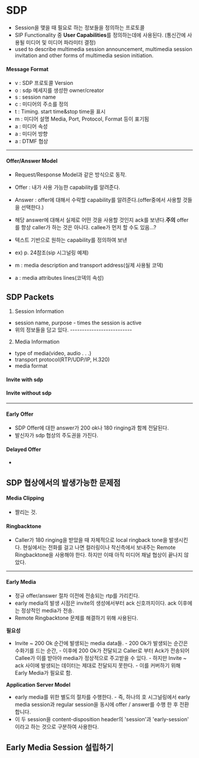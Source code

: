 # SDP  

-	Session을 맺을 때 필요로 하는 정보들을 정의하는 프로토콜
-	SIP Functionality 중 **User Capabilities**를 정의하는데에 사용된다. (통신간에 사용될 미디어 및 미디어 파라미터 결정)
-	used to describe multimedia session announcement, multimedia session invitation and other forms of multimedia sesion initiation.  


#### Message Format  
- v : SDP 프로토콜 Version
- o : sdp 메세지를 생성한 owner/creator
- s : session name
- c : 미디어의 주소를 정의
- t : Timing. start time&stop time을 표시
- m : 미디어 설명
  Media, Port, Protocol, Format 등이 표기됨
- a : 미디어 속성
- a : 미디어 방향
- a : DTMF 협상
---

#### Offer/Answer Model

-	Request/Response Model과 같은 방식으로 동작.
-	Offer : 내가 사용 가능한 capability를 알려준다.
-	Answer : offer에 대해서 수락할 capability를 알려준다.(offer중에서 사용할 것들을 선택한다.)
-	해당 answer에 대해서 실제로 어떤 것을 사용할 것인지 ack를 보낸다.**주의** offer를 항상 caller가 하는 것은 아니다. callee가 먼저 할 수도 있음...?

-	텍스트 기반으로 원하는 capability를 정의하여 보낸
-	ex) p. 24참조(sip 시그널링 예제)
-	m : media description and transport address(실제 사용될 코덱)
-	a : media attributes lines(코덱의 속성)

SDP Packets
-----------

1) Session Information  
- session name, purpose - times the session is active
-	위의 정보들을 담고 있다. --------------------------

2) Media Information  
- type of media(video, audio . . .)  
- transport protocol(RTP/UDP/IP, H.320)  
- media format

#### Invite with sdp

#### Invite without sdp

---
#### Early Offer  
- SDP Offer에 대한 answer가 200 ok나 180 ringing과 함께 전달된다.
- 발신자가 sdp 협상의 주도권을 가진다.

#### Delayed Offer  
-


## SDP 협상에서의 발생가능한 문제점
#### Media Clipping
-	짤리는 것.

#### Ringbacktone
- Caller가 180 ringing을 받았을 때 자체적으로 local ringback tone을 발생시킨다.  현실에서는 전화를 걸고 나면 컬러링이나 착신측에서 보내주는 Remote Ringbacktone을 사용해야 한다. 하지만 이때 아직 미디어 채널 협상이 끝나지 않았다.  

---

#### Early Media

-	정규 offer/answer 절차 이전에 전송되는 rtp를 가리킨다.
-	early media의 발생 시점은 invite의 생성에서부터 ack 신호까지이다. ack 이후에는 정상적인 media가 전송.  
- Remote Ringbacktone 문제를 해결하기 위해 사용된다.  

**필요성**  
- Invite ~ 200 Ok 순간에 발생되는 media data들. - 200 Ok가 발생되는 순간은 수화기를 드는 순간, - 이후에 200 Ok가 전달되고 Caller로 부터 Ack가 전송되어 Callee가 이를 받아야 media가 정상적으로 주고받을 수 있다. - 하지만 Invite ~ ack 사이에 발생되는 데이터는 제대로 전달되지 못한다. - 이를 커버하기 위해 Early Media가 필요로 함.

**Application Server Model**  
- early media를 위한 별도의 절차를 수행한다. - 즉, 하나의 호 시그널링에서 early media session과 regular session을 동시에 offer / answer를 수행 한 후 전환합니다.  
- 이 두 session을 content-disposition header의 'session'과 'early-session' 이라고 하는 것으로 구분하여 사용한다.



**Early Media Session 설립하기**  
-
